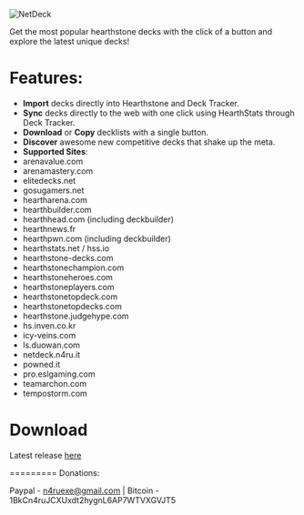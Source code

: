 
![NetDeck](https://lh3.googleusercontent.com/mPybLodPLfAk4pHav1C4UkP5qu66K4NnkMdwb1_dg6WOJLHFJZHaGloyqNOP-2Qm8nvGlAaUbQ=s640-h400-e365-rw)

Get the most popular hearthstone decks with the click of a button and explore the latest unique decks!

Features:
=========
- **Import** decks directly into Hearthstone and Deck Tracker.
- **Sync** decks directly to the web with one click using HearthStats through Deck Tracker.
- **Download** or **Copy** decklists with a single button.
- **Discover** awesome new competitive decks that shake up the meta.
- **Supported Sites**: 
 - arenavalue.com
 - arenamastery.com
 - elitedecks.net
 - gosugamers.net
 - heartharena.com
 - hearthbuilder.com
 - hearthhead.com (including deckbuilder)
 - hearthnews.fr
 - hearthpwn.com (including deckbuilder)
 - hearthstats.net / hss.io
 - hearthstone-decks.com
 - hearthstonechampion.com
 - hearthstoneheroes.com
 - hearthstoneplayers.com
 - hearthstonetopdeck.com
 - hearthstonetopdecks.com
 - hearthstone.judgehype.com
 - hs.inven.co.kr
 - icy-veins.com
 - ls.duowan.com
 - netdeck.n4ru.it
 - powned.it
 - pro.eslgaming.com
 - teamarchon.com
 - tempostorm.com


Download 
=========
Latest release [here](https://chrome.google.com/webstore/detail/netdeck/lpdbiakcpmcppnpchohihcbdnojlgeel)



=========
Donations:

Paypal - n4ruexe@gmail.com | Bitcoin - 1BkCn4ruJCXUxdt2hygnL6AP7WTVXGVJT5
